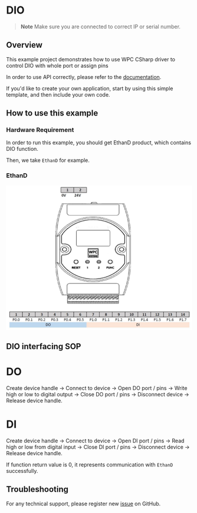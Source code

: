 # DIO
> **Note**
> Make sure you are connected to correct IP or serial number.

## Overview

This example project demonstrates how to use WPC CSharp driver to control DIO with whole port or assign pins

In order to use API correctly, please refer to the [documentation](https://wpc-systems-ltd.github.io/WPC_CSharp_driver_release/).

If you'd like to create your own application, start by using this simple template, and then include your own code.

## How to use this example

### Hardware Requirement

In order to run this example, you should get EthanD product, which contains DIO function.

Then, we take `EthanD` for example.

### EthanD

<img src="https://github.com/WPC-Systems-Ltd/WPC_CSharp_driver_release/blob/main/Reference/Pinouts/pinout-EthanD.JPG" alt="drawing" width="600"/>

## DIO interfacing SOP

# DO
Create device handle -> Connect to device -> Open DO port / pins -> Write high or low to digital output -> Close DO port / pins -> Disconnect device -> Release device handle.

# DI
Create device handle -> Connect to device -> Open DI port / pins -> Read high or low from digital input -> Close DI port / pins -> Disconnect device -> Release device handle.

If function return value is 0, it represents communication with `EthanD` successfully.

## Troubleshooting

For any technical support, please register new [issue](https://github.com/WPC-Systems-Ltd/WPC_CSharp_driver_release/issues) on GitHub.